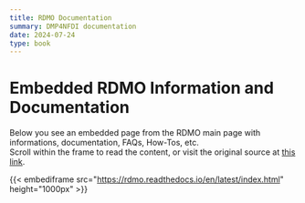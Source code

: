 ```yaml
---
title: RDMO Documentation
summary: DMP4NFDI documentation
date: 2024-07-24
type: book
---
```


# Embedded RDMO Information and Documentation

Below you see an embedded page from the RDMO main page with informations, documentation, FAQs, How-Tos, etc.   
Scroll within the frame to read the content, or visit the original source at 
<a href="https://rdmo.readthedocs.io/en/latest/index.html">
this link</a>.


{{< embediframe src="https://rdmo.readthedocs.io/en/latest/index.html" height="1000px" >}}
